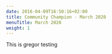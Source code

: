 ```yaml
---
date: 2016-04-09T16:50:16+02:00
title: Community Champion - March 2020
menuTitle: March 2020
weight: 1
---
```



This is gregor testing